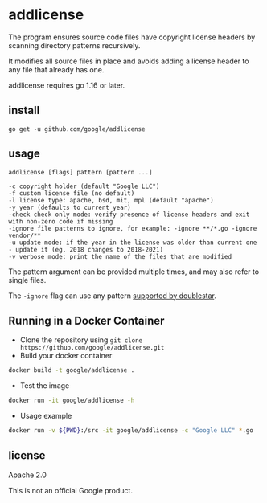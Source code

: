 # addlicense

The program ensures source code files have copyright license headers
by scanning directory patterns recursively.

It modifies all source files in place and avoids adding a license header
to any file that already has one.

addlicense requires go 1.16 or later.

## install

    go get -u github.com/google/addlicense

## usage

    addlicense [flags] pattern [pattern ...]
   
    -c copyright holder (default "Google LLC")
    -f custom license file (no default)
    -l license type: apache, bsd, mit, mpl (default "apache")
    -y year (defaults to current year)
    -check check only mode: verify presence of license headers and exit with non-zero code if missing
    -ignore file patterns to ignore, for example: -ignore **/*.go -ignore vendor/**    
    -u update mode: if the year in the license was older than current one - update it (eg. 2018 changes to 2018-2021)
    -v verbose mode: print the name of the files that are modified
    

The pattern argument can be provided multiple times, and may also refer
to single files.

The `-ignore` flag can use any pattern [supported by
doublestar](https://github.com/bmatcuk/doublestar#patterns).

## Running in a Docker Container

- Clone the repository using `git clone https://github.com/google/addlicense.git`
- Build your docker container
```bash
docker build -t google/addlicense .
```

- Test the image
```bash
docker run -it google/addlicense -h
```

- Usage example
```bash
docker run -v ${PWD}:/src -it google/addlicense -c "Google LLC" *.go
```

## license

Apache 2.0

This is not an official Google product.
